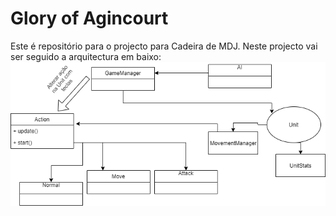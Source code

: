 # Glory of Agincourt


Este é repositório para o projecto para Cadeira de MDJ. Neste projecto vai ser seguido a arquitectura em baixo:
![](genericStructure.png)
